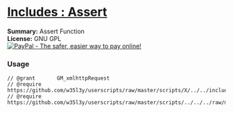 
# [Includes : Assert](.)

**Summary:** Assert Function<br />
**License:** GNU GPL<br />
[![PayPal - The safer, easier way to pay online!](https://www.paypalobjects.com/en_US/i/btn/btn_donate_SM.gif "PayPal - The safer, easier way to pay online!")](https://goo.gl/DNfg2w)
### Usage
```
// @grant		GM_xmlhttpRequest
// @require		https://github.com/w35l3y/userscripts/raw/master/scripts/X/../../includes/Includes_Notify/292725.user.js
// @require		https://github.com/w35l3y/userscripts/raw/master/scripts/../../../raw/master/includes/Includes_Assert/288385.user.js
```

